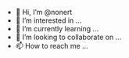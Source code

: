 - 👋 Hi, I’m @nonert
- 👀 I’m interested in ...
- 🌱 I’m currently learning ...
- 💞️ I’m looking to collaborate on ...
- 📫 How to reach me ...

<!---
nonert/nonert is a ✨ special ✨ repository because its `README.md` (this file) appears on your GitHub profile.
You can click the Preview link to take a look at your changes.
--->

